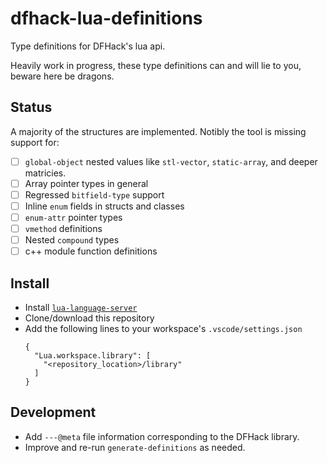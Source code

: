 # dfhack-lua-definitions

Type definitions for DFHack's lua api.

Heavily work in progress, these type definitions can and will lie to you, beware
here be dragons.

## Status

A majority of the structures are implemented. Notibly the tool is missing
support for:

- [ ] `global-object` nested values like `stl-vector`, `static-array`, and
deeper matricies.
- [ ] Array pointer types in general
- [ ] Regressed `bitfield-type` support
- [ ] Inline `enum` fields in structs and classes
- [ ] `enum-attr` pointer types
- [ ] `vmethod` definitions
- [ ] Nested `compound` types
- [ ] c++ module function definitions

## Install

- Install [`lua-language-server`](https://github.com/LuaLS/lua-language-server)
- Clone/download this repository
- Add the following lines to your workspace's `.vscode/settings.json`
  ```
  {
    "Lua.workspace.library": [
      "<repository_location>/library"
    ]
  }
  ```

## Development

- Add `---@meta` file information corresponding to the DFHack library.
- Improve and re-run `generate-definitions` as needed.
